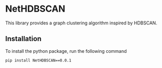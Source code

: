 # NetHDBSCAN

This library provides a graph clustering algorithm inspired by HDBSCAN.

## Installation

To install the python package, run the following command 

````
pip install NetHDBSCAN==0.0.1
````


